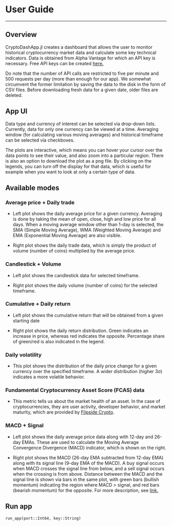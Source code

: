 # User Guide
---

## Overview
CryptoDashApp.jl creates a dashboard that allows the user to monitor historical cryptocurrency market data and calculate some key technical indicators. Data is obtained from Alpha Vantage for which an API key is necessary. Free API keys can be created [here.](https://www.alphavantage.co/support/#api-key)

Do note that the number of API calls are restricted to five per minute and 500 requests per day (more than enough for our app). We somewhat circumvent the former limitation by saving the data to the disk in the form of CSV files. Before downloading fresh data for a given date, older files are deleted.

## App UI
Data type and currency of interest can be selected via drop-down lists. Currently, data for only one currency can be viewed at a time. Averaging window (for calculating various moving averages) and historical timeframe can be selected via checkboxes.

The plots are interactive, which means you can hover your cursor over the data points to see their value, and also zoom into a particular region. There is also an option to download the plot as a png file. By clicking on the legends, you can turn off the display for that data, which is useful for example when you want to look at only a certain type of data.

## Available modes

### Average price + Daily trade
- Left plot shows the daily average price for a given currency. Averaging is done by taking the mean of open, close, high and low price for all days. When a moving average window other than 1-day is selected, the SMA (Simple Moving Average), WMA (Weighted Moving Average) and EMA (Exponential Moving Average) are also visible.

- Right plot shows the daily trade data, which is simply the product of volume (number of coins) multiplied by the average price.

### Candlestick + Volume
- Left plot shows the candlestick data for selected timeframe. 

- Right plot shows the daily volume (number of coins) for the selected timeframe.

### Cumulative + Daily return
- Left plot shows the cumulative return that will be obtained from a given starting date

- Right plot shows the daily return distribution. Green indicates an increase in price, whereas red indicates the opposite. Percentage share of green/red is also indicated in the legend.

### Daily volatility
- This plot shows the distribution of the daily price change for a given currency over the specified timeframe. A wider distribution (higher 3σ) indicates a more volatile behavior.

### Fundamental Cryptocurrency Asset Score (FCAS) data
- This metric tells us about the market health of an asset. In the case of cryptocurrencies, they are user activity, developer behavior, and market maturity, which are provided by [Flipside Crypto](https://app.flipsidecrypto.com/tracker/all-coins).

### MACD + Signal
- Left plot shows the daily average price data along with 12-day and 26-day EMAs. These are used to calculate the Moving Average Convergence Divergence (MACD) indicator, which is shown on the right.

- Right plot shows the MACD (26-day EMA subtracted from 12-day EMA) along with its signal line (9-day EMA of the MACD). A buy signal occurs when MACD crosses the signal line from below, and a sell signal occurs when the crossing is from above. Distance between the MACD and the signal line is shown via bars in the same plot, with green bars (bullish momentum) indicating the region where MACD > signal, and red bars (bearish momentum) for the opposite. For more description, see [link.](https://www.investopedia.com/terms/m/macd.asp)

## Run app
```@docs
run_app(port::Int64, key::String)
```







